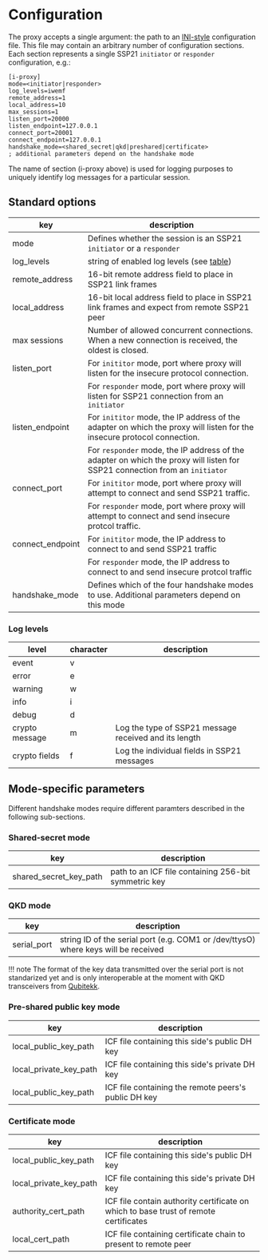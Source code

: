 # Configuration

The proxy accepts a single argument: the path to an [INI-style](https://en.wikipedia.org/wiki/INI_file) configuration file. 
This file may contain an arbitrary number of configuration sections. Each section represents a single SSP21 `initiator` or `responder`
configuration, e.g.:

```
[i-proxy]
mode=<initiator|responder>
log_levels=iwemf
remote_address=1
local_address=10
max_sessions=1
listen_port=20000
listen_endpoint=127.0.0.1
connect_port=20001
connect_endpoint=127.0.0.1
handshake_mode=<shared_secret|qkd|preshared|certificate>
; additional parameters depend on the handshake mode 
```

The name of section (i-proxy above) is used for logging purposes to uniquely identify log messages for a particular session.

## Standard options

| key              | description                                                                                                                  | 
|------------------|------------------------------------------------------------------------------------------------------------------------------|
| mode             | Defines whether the session is an SSP21 `initiator` or a `responder`                                                         |
| log_levels       | string of enabled log levels (see [table](#log-levels))                                                                      |
| remote_address   | 16-bit remote address field to place in SSP21 link frames                                                                    |
| local_address    | 16-bit local address field to place in SSP21 link frames and expect from remote SSP21 peer                                   |
| max sessions     | Number of allowed concurrent connections. When a new connection is received, the oldest is closed.                           |
| listen_port      | For `inititor` mode, port where proxy will listen for the insecure protocol connection.                                      |
|                  | For `responder` mode, port where proxy will listen for SSP21 connection from an `initiator`                                  |
| listen_endpoint  | For `inititor` mode, the IP address of the adapter on which the proxy will listen for the insecure protocol connection.      |
|                  | For `responder` mode, the IP address of the adapter on which the proxy will listen for SSP21 connection from an `initiator`  |
| connect_port     | For `inititor` mode, port where proxy will attempt to connect and send SSP21 traffic.                                        |
|                  | For `responder` mode, port where proxy will attempt to connect and send insecure protcol traffic.                            |
| connect_endpoint | For `inititor` mode, the IP address to connect to and send SSP21 traffic                                                     |
|                  | For `responder` mode, the IP address to connect to and send insecure protcol traffic                                         |
| handshake_mode   | Defines which of the four handshake modes to use. Additional parameters depend on this mode                                  |

### Log levels

| level           | character | description                                                                                  |
|-----------------|-----------|----------------------------------------------------------------------------------------------|
| event           | v         |                                                                                              |
| error           | e         |                                                                                              |
| warning         | w         |                                                                                              |
| info            | i         |                                                                                              |
| debug           | d         |                                                                                              |
| crypto message  | m         | Log the type of SSP21 message received and its length                                        |
| crypto fields   | f         | Log the individual fields in SSP21 messages                                                  |

## Mode-specific parameters

Different handshake modes require different paramters described in the following sub-sections.

### Shared-secret mode

| key                      | description                                                                  | 
|--------------------------|------------------------------------------------------------------------------|
| shared_secret_key_path   | path to an ICF file containing 256-bit symmetric key                         |

### QKD mode

| key                      | description                                                                         | 
|--------------------------|-------------------------------------------------------------------------------------|
| serial_port              | string ID of the serial port (e.g. COM1 or /dev/ttysO) where keys will be received  |

!!! note 
    The format of the key data transmitted over the serial port is not standarized yet and is only interoperable at the moment with QKD transceivers from 
	[Qubitekk](http://qubitekk.com/).

### Pre-shared public key mode

| key                      | description                                                              | 
|--------------------------|--------------------------------------------------------------------------|
| local_public_key_path    | ICF file containing this side's public DH key                            |
| local_private_key_path   | ICF file containing this side's private DH key                           |
| local_public_key_path    | ICF file containing the remote peers's public DH key                     |

### Certificate mode

| key                      | description                                                                          | 
|--------------------------|--------------------------------------------------------------------------------------|
| local_public_key_path    | ICF file containing this side's public DH key                                        |
| local_private_key_path   | ICF file containing this side's private DH key                                       |
| authority_cert_path      | ICF file contain authority certificate on which to base trust of remote certificates |
| local_cert_path          | ICF file containing certificate chain to present to remote peer                      |
